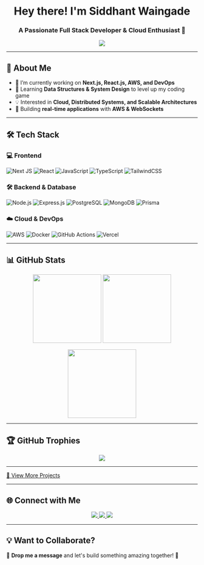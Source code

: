 <h1 align="center">Hey there! I'm Siddhant Waingade </h1>
<h3 align="center">A Passionate Full Stack Developer & Cloud Enthusiast 🚀</h3>

<p align="center">
  <img src="https://readme-typing-svg.herokuapp.com?font=Fira+Code&weight=600&size=22&pause=1000&color=00FF00&center=true&vCenter=true&width=700&lines=Full+Stack+Developer+%7C+Next.js+%7C+React.js;AWS+%7C+Docker+%7C+Cloud+Computing;Building+Scalable+and+Performant+Apps;Always+Learning+%7C+Always+Improving+%F0%9F%94%A5" />
</p>

---

## 🚀 About Me  

- 🔭 I’m currently working on **Next.js, React.js, AWS, and DevOps**  
- 🌱 Learning **Data Structures & System Design** to level up my coding game  
- 💡 Interested in **Cloud, Distributed Systems, and Scalable Architectures**  
- 🎯 Building **real-time applications** with **AWS & WebSockets**   

---

## 🛠️ Tech Stack  

### **💻 Frontend**  
![Next JS](https://img.shields.io/badge/Next.js-000000?style=for-the-badge&logo=next.js&logoColor=white)
![React](https://img.shields.io/badge/React-20232A?style=for-the-badge&logo=react&logoColor=61DAFB)
![JavaScript](https://img.shields.io/badge/JavaScript-F7DF1E?style=for-the-badge&logo=javascript&logoColor=black)
![TypeScript](https://img.shields.io/badge/TypeScript-3178C6?style=for-the-badge&logo=typescript&logoColor=white)
![TailwindCSS](https://img.shields.io/badge/TailwindCSS-06B6D4?style=for-the-badge&logo=tailwind-css&logoColor=white)

### **🛠 Backend & Database**  
![Node.js](https://img.shields.io/badge/Node.js-43853D?style=for-the-badge&logo=node.js&logoColor=white)
![Express.js](https://img.shields.io/badge/Express.js-404D59?style=for-the-badge)
![PostgreSQL](https://img.shields.io/badge/PostgreSQL-316192?style=for-the-badge&logo=postgresql&logoColor=white)
![MongoDB](https://img.shields.io/badge/MongoDB-47A248?style=for-the-badge&logo=mongodb&logoColor=white)
![Prisma](https://img.shields.io/badge/Prisma-2D3748?style=for-the-badge&logo=prisma&logoColor=white)

### **☁️ Cloud & DevOps**  
![AWS](https://img.shields.io/badge/AWS-232F3E?style=for-the-badge&logo=amazon-aws&logoColor=white)
![Docker](https://img.shields.io/badge/Docker-2496ED?style=for-the-badge&logo=docker&logoColor=white)
![GitHub Actions](https://img.shields.io/badge/GitHub_Actions-2088FF?style=for-the-badge&logo=github-actions&logoColor=white)
![Vercel](https://img.shields.io/badge/Vercel-000000?style=for-the-badge&logo=vercel&logoColor=white)

---

## 📊 GitHub Stats  

<p align="center">
  <img src="https://github-readme-stats.vercel.app/api?username=SidW111&show_icons=true&theme=tokyonight" height="180px"/>
  <img src="https://github-readme-streak-stats.herokuapp.com/?user=SidW111&theme=tokyonight" height="180px"/>
</p>

<p align="center">
  <img src="https://github-readme-stats.vercel.app/api/top-langs/?username=SidW111&layout=compact&theme=tokyonight" height="180px"/>
</p>

---

## 🏆 GitHub Trophies  
<p align="center">
  <img src="https://github-profile-trophy.vercel.app/?username=SidW111&theme=radical&no-bg=true&no-frame=true&margin-w=15"/>
</p>

---
 

[🔗 View More Projects](https://github.com/SidW111?tab=repositories)  

---

## 🌐 Connect with Me

<p align="center">
  <a href="https://www.linkedin.com/in/siddhant-waingade-4b3b18238/">
    <img src="https://img.shields.io/badge/LinkedIn-0A66C2?style=for-the-badge&logo=linkedin&logoColor=white"/>
  </a>
  <a href="https://github.com/SidW111">
    <img src="https://img.shields.io/badge/GitHub-100000?style=for-the-badge&logo=github&logoColor=white"/>
  </a>
  <a href="mailto:siddhantwainngade@gmail.com">
    <img src="https://img.shields.io/badge/Email-D14836?style=for-the-badge&logo=gmail&logoColor=white"/>
  </a>
</p>

---

## 💡 Want to Collaborate?  
📩 **Drop me a message** and let's build something amazing together! 🚀  
